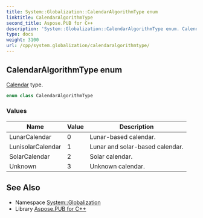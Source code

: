 ```yaml
---
title: System::Globalization::CalendarAlgorithmType enum
linktitle: CalendarAlgorithmType
second_title: Aspose.PUB for C++
description: 'System::Globalization::CalendarAlgorithmType enum. Calendar type in C++.'
type: docs
weight: 3100
url: /cpp/system.globalization/calendaralgorithmtype/
---
```

## CalendarAlgorithmType enum


[Calendar](../calendar/) type.

```cpp
enum class CalendarAlgorithmType
```

### Values

| Name | Value | Description |
| --- | --- | --- |
| LunarCalendar | 0 | Lunar-based calendar. |
| LunisolarCalendar | 1 | Lunar and solar-based calendar. |
| SolarCalendar | 2 | Solar calendar. |
| Unknown | 3 | Unknown calendar. |

## See Also

* Namespace [System::Globalization](../)
* Library [Aspose.PUB for C++](../../)

